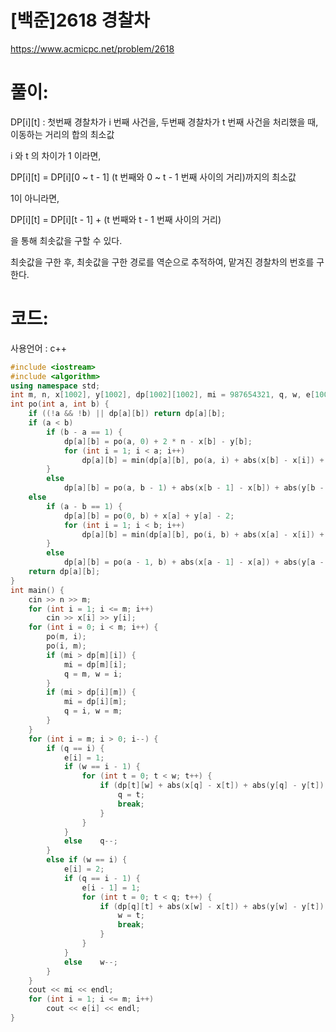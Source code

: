 # [백준]2618 경찰차

https://www.acmicpc.net/problem/2618

# 풀이:

DP\[i][t] : 첫번째 경찰차가 i 번째 사건을, 두번째 경찰차가 t 번째 사건을 처리했을 때, 이동하는 거리의 합의 최소값

i 와 t 의 차이가 1 이라면, 

DP\[i][t] = DP\[i][0 ~ t - 1] (t 번째와 0 ~ t - 1 번째 사이의 거리)까지의 최소값

1이 아니라면,

DP\[i][t] = DP\[i][t - 1] + (t 번째와 t - 1 번째 사이의 거리) 

을 통해 최솟값을 구할 수 있다.



최솟값을 구한 후, 최솟값을 구한 경로를 역순으로 추적하여, 맡겨진 경찰차의 번호를 구한다.



# **코드:**

사용언어 : c++
```c++
#include <iostream>
#include <algorithm>
using namespace std;
int m, n, x[1002], y[1002], dp[1002][1002], mi = 987654321, q, w, e[1002];
int po(int a, int b) {
	if ((!a && !b) || dp[a][b])	return dp[a][b];
	if (a < b)
		if (b - a == 1) {
			dp[a][b] = po(a, 0) + 2 * n - x[b] - y[b];
			for (int i = 1; i < a; i++)
				dp[a][b] = min(dp[a][b], po(a, i) + abs(x[b] - x[i]) + abs(y[b] - y[i]));
		}
		else
			dp[a][b] = po(a, b - 1) + abs(x[b - 1] - x[b]) + abs(y[b - 1] - y[b]);
	else
		if (a - b == 1) {
			dp[a][b] = po(0, b) + x[a] + y[a] - 2;
			for (int i = 1; i < b; i++)
				dp[a][b] = min(dp[a][b], po(i, b) + abs(x[a] - x[i]) + abs(y[a] - y[i]));
		}
		else
			dp[a][b] = po(a - 1, b) + abs(x[a - 1] - x[a]) + abs(y[a - 1] - y[a]);
	return dp[a][b];
}
int main() {
	cin >> n >> m;
	for (int i = 1; i <= m; i++)
		cin >> x[i] >> y[i];
	for (int i = 0; i < m; i++) {
		po(m, i);
		po(i, m);
		if (mi > dp[m][i]) {
			mi = dp[m][i];
			q = m, w = i;
		}
		if (mi > dp[i][m]) {
			mi = dp[i][m];
			q = i, w = m;
		}
	}
	for (int i = m; i > 0; i--) {
		if (q == i) {
			e[i] = 1;
			if (w == i - 1) {
				for (int t = 0; t < w; t++) {
					if (dp[t][w] + abs(x[q] - x[t]) + abs(y[q] - y[t]) == dp[q][w]) {
						q = t;
						break;
					}
				}
			}
			else 	q--;
		}
		else if (w == i) {
			e[i] = 2;
			if (q == i - 1) {
				e[i - 1] = 1;
				for (int t = 0; t < q; t++) {
					if (dp[q][t] + abs(x[w] - x[t]) + abs(y[w] - y[t]) == dp[q][w]) {
						w = t;
						break;
					}
				}
			}
			else	w--;
		}
	}
	cout << mi << endl;
	for (int i = 1; i <= m; i++)
		cout << e[i] << endl;
}
```

